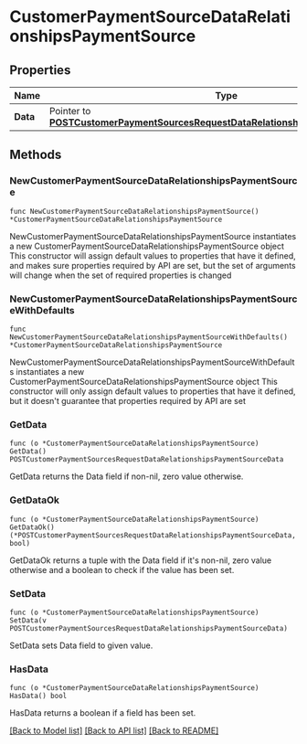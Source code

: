 # CustomerPaymentSourceDataRelationshipsPaymentSource

## Properties

Name | Type | Description | Notes
------------ | ------------- | ------------- | -------------
**Data** | Pointer to [**POSTCustomerPaymentSourcesRequestDataRelationshipsPaymentSourceData**](POSTCustomerPaymentSourcesRequestDataRelationshipsPaymentSourceData.md) |  | [optional] 

## Methods

### NewCustomerPaymentSourceDataRelationshipsPaymentSource

`func NewCustomerPaymentSourceDataRelationshipsPaymentSource() *CustomerPaymentSourceDataRelationshipsPaymentSource`

NewCustomerPaymentSourceDataRelationshipsPaymentSource instantiates a new CustomerPaymentSourceDataRelationshipsPaymentSource object
This constructor will assign default values to properties that have it defined,
and makes sure properties required by API are set, but the set of arguments
will change when the set of required properties is changed

### NewCustomerPaymentSourceDataRelationshipsPaymentSourceWithDefaults

`func NewCustomerPaymentSourceDataRelationshipsPaymentSourceWithDefaults() *CustomerPaymentSourceDataRelationshipsPaymentSource`

NewCustomerPaymentSourceDataRelationshipsPaymentSourceWithDefaults instantiates a new CustomerPaymentSourceDataRelationshipsPaymentSource object
This constructor will only assign default values to properties that have it defined,
but it doesn't guarantee that properties required by API are set

### GetData

`func (o *CustomerPaymentSourceDataRelationshipsPaymentSource) GetData() POSTCustomerPaymentSourcesRequestDataRelationshipsPaymentSourceData`

GetData returns the Data field if non-nil, zero value otherwise.

### GetDataOk

`func (o *CustomerPaymentSourceDataRelationshipsPaymentSource) GetDataOk() (*POSTCustomerPaymentSourcesRequestDataRelationshipsPaymentSourceData, bool)`

GetDataOk returns a tuple with the Data field if it's non-nil, zero value otherwise
and a boolean to check if the value has been set.

### SetData

`func (o *CustomerPaymentSourceDataRelationshipsPaymentSource) SetData(v POSTCustomerPaymentSourcesRequestDataRelationshipsPaymentSourceData)`

SetData sets Data field to given value.

### HasData

`func (o *CustomerPaymentSourceDataRelationshipsPaymentSource) HasData() bool`

HasData returns a boolean if a field has been set.


[[Back to Model list]](../README.md#documentation-for-models) [[Back to API list]](../README.md#documentation-for-api-endpoints) [[Back to README]](../README.md)


